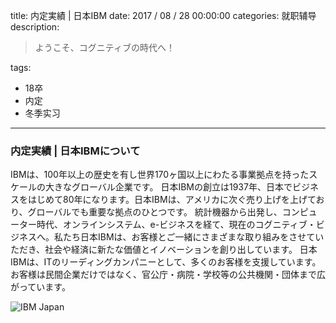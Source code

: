 title: 内定実績 | 日本IBM
date: 2017 / 08 / 28 00:00:00
categories: 就职辅导
description: <blockquote class="blockquote-center">ようこそ、コグニティブの時代へ！</blockquote>
tags: 
- 18卒
- 内定
- 冬季实习

---

### 内定実績 | 日本IBMについて

IBMは、100年以上の歴史を有し世界170ヶ国以上にわたる事業拠点を持ったスケールの大きなグローバル企業です。
日本IBMの創立は1937年、日本でビジネスをはじめて80年になります。日本IBMは、アメリカに次ぐ売り上げを上げており、グローバルでも重要な拠点のひとつです。
統計機器から出発し、コンピューター時代、オンラインシステム、e-ビジネスを経て、現在のコグニティブ・ビジネスへ。私たち日本IBMは、お客様とご一緒にさまざまな取り組みをさせていただき、社会や経済に新たな価値とイノベーションを創り出しています。
日本IBMは、ITのリーディングカンパニーとして、多くのお客様を支援しています。お客様は民間企業だけではなく、官公庁・病院・学校等の公共機関・団体まで広がっています。

![IBM Japan](http://wx2.sinaimg.cn/mw690/a9a40e85ly1fizhi84eifj20k00zk76w.jpg)